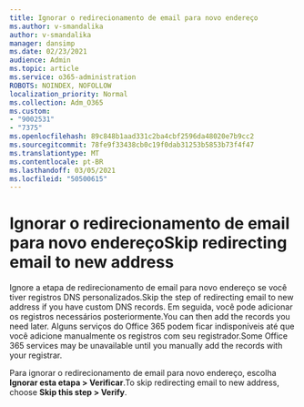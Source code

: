 ```yaml
---
title: Ignorar o redirecionamento de email para novo endereço
ms.author: v-smandalika
author: v-smandalika
manager: dansimp
ms.date: 02/23/2021
audience: Admin
ms.topic: article
ms.service: o365-administration
ROBOTS: NOINDEX, NOFOLLOW
localization_priority: Normal
ms.collection: Adm_O365
ms.custom:
- "9002531"
- "7375"
ms.openlocfilehash: 89c848b1aad331c2ba4cbf2596da48020e7b9cc2
ms.sourcegitcommit: 78fe9f33438cb0c19f0dab31253b5853b73f4f47
ms.translationtype: MT
ms.contentlocale: pt-BR
ms.lasthandoff: 03/05/2021
ms.locfileid: "50500615"
---
```

# <a name="skip-redirecting-email-to-new-address"></a><span data-ttu-id="0f5e6-102">Ignorar o redirecionamento de email para novo endereço</span><span class="sxs-lookup"><span data-stu-id="0f5e6-102">Skip redirecting email to new address</span></span>

<span data-ttu-id="0f5e6-103">Ignore a etapa de redirecionamento de email para novo endereço se você tiver registros DNS personalizados.</span><span class="sxs-lookup"><span data-stu-id="0f5e6-103">Skip the step of redirecting email to new address if you have custom DNS records.</span></span> <span data-ttu-id="0f5e6-104">Em seguida, você pode adicionar os registros necessários posteriormente.</span><span class="sxs-lookup"><span data-stu-id="0f5e6-104">You can then add the records you need later.</span></span> <span data-ttu-id="0f5e6-105">Alguns serviços do Office 365 podem ficar indisponíveis até que você adicione manualmente os registros com seu registrador.</span><span class="sxs-lookup"><span data-stu-id="0f5e6-105">Some Office 365 services may be unavailable until you manually add the records with your registrar.</span></span>

<span data-ttu-id="0f5e6-106">Para ignorar o redirecionamento de email para novo endereço, escolha **Ignorar esta etapa > Verificar**.</span><span class="sxs-lookup"><span data-stu-id="0f5e6-106">To skip redirecting email to new address, choose **Skip this step > Verify**.</span></span>